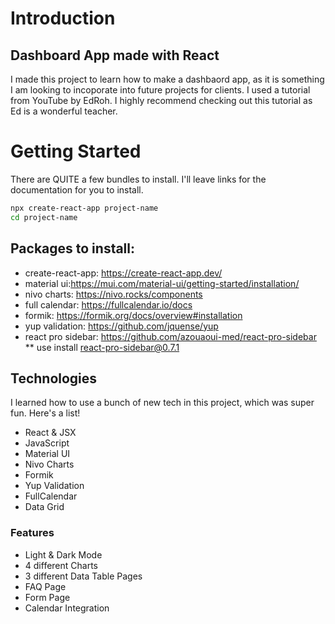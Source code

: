 # Introduction

## Dashboard App made with React

I made this project to learn how to make a dashbaord app, as it is something I am looking to incoporate into future projects for clients. I used a tutorial from YouTube by EdRoh. I highly recommend checking out this tutorial as Ed is a wonderful teacher. 

# Getting Started

There are QUITE a few bundles to install. I'll leave links for the documentation for you to install. 

```bash
npx create-react-app project-name
cd project-name
```

## Packages to install: 

* create-react-app: https://create-react-app.dev/
* material ui:https://mui.com/material-ui/getting-started/installation/
* nivo charts: https://nivo.rocks/components
* full calendar: https://fullcalendar.io/docs
* formik: https://formik.org/docs/overview#installation
* yup validation: https://github.com/jquense/yup
* react pro sidebar: https://github.com/azouaoui-med/react-pro-sidebar ** use install react-pro-sidebar@0.7.1

## Technologies 

I learned how to use a bunch of new tech in this project, which was super fun. Here's a list!

* React & JSX
* JavaScript
* Material UI
* Nivo Charts
* Formik
* Yup Validation
* FullCalendar
* Data Grid 

### Features
* Light & Dark Mode
* 4 different Charts
* 3 different Data Table Pages
* FAQ Page
* Form Page
* Calendar Integration
